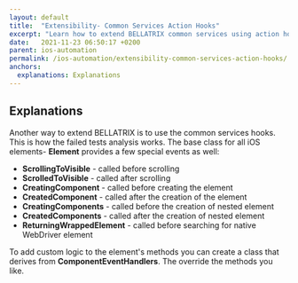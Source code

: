 ```yaml
---
layout: default
title:  "Extensibility- Common Services Action Hooks"
excerpt: "Learn how to extend BELLATRIX common services using action hooks."
date:   2021-11-23 06:50:17 +0200
parent: ios-automation
permalink: /ios-automation/extensibility-common-services-action-hooks/
anchors:
  explanations: Explanations
---
```

Explanations
------------
Another way to extend BELLATRIX is to use the common services hooks. This is how the failed tests analysis works. The base class for all iOS elements- **Element** provides a few special events as well:
- **ScrollingToVisible** - called before scrolling
- **ScrolledToVisible** - called after scrolling
- **CreatingComponent** - called before creating the element
- **CreatedComponent** - called after the creation of the element
- **CreatingComponents** - called before the creation of nested element
- **CreatedComponents** - called after the creation of nested element
- **ReturningWrappedElement** - called before searching for native WebDriver element

To add custom logic to the element's methods you can create a class that derives from **ComponentEventHandlers**. The override the methods you like.